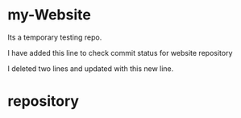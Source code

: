 # my-Website
Its a temporary testing repo.

I have added this line to check commit status for website repository

I deleted two lines and updated with this new line.

# repository
